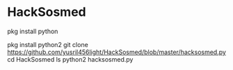 # HackSosmed

pkg install python

pkg install python2
git clone https://github.com/yusril456light/HackSosmed/blob/master/hacksosmed.py
cd HackSosmed
ls
python2 hacksosmed.py
